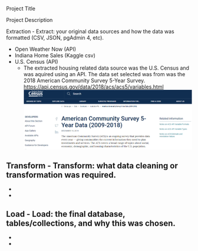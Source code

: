 Project Title

Project Description

Extraction  - Extract: your original data sources and how the data was formatted (CSV, JSON, pgAdmin 4, etc).
- Open Weather Now (API)
- Indiana Home Sales (Kaggle csv)
- U.S. Census (API)
    - The extracted housing related data source was the U.S. Census and was aquired using an API. The data set selected was from was the 2018 American Community Survey 5-Year Survey.
      https://api.census.gov/data/2018/acs/acs5/variables.html
    ![ACS_Screen_Shot.png](ACS_Screen_Shot.png)

Transform  - Transform: what data cleaning or transformation was required.
-
-
-

Load  - Load: the final database, tables/collections, and why this was chosen.
-
-
-








